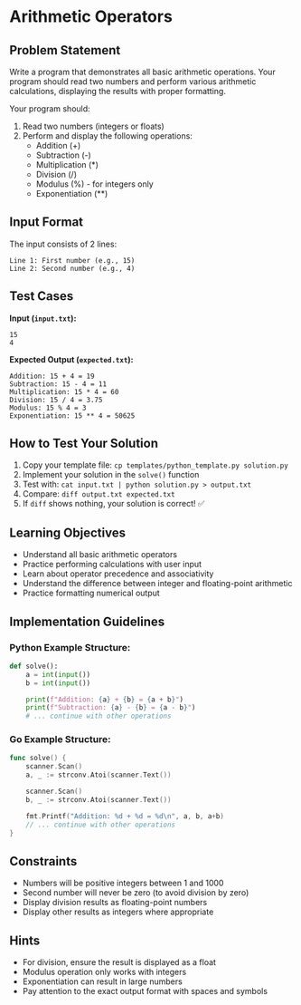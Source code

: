 # Arithmetic Operators

## Problem Statement

Write a program that demonstrates all basic arithmetic operations. Your program should read two numbers and perform various arithmetic calculations, displaying the results with proper formatting.

Your program should:

1. Read two numbers (integers or floats)
2. Perform and display the following operations:
   - Addition (+)
   - Subtraction (-)
   - Multiplication (\*)
   - Division (/)
   - Modulus (%) - for integers only
   - Exponentiation (\*\*)

## Input Format

The input consists of 2 lines:

```
Line 1: First number (e.g., 15)
Line 2: Second number (e.g., 4)
```

## Test Cases

**Input (`input.txt`):**

```
15
4
```

**Expected Output (`expected.txt`):**

```
Addition: 15 + 4 = 19
Subtraction: 15 - 4 = 11
Multiplication: 15 * 4 = 60
Division: 15 / 4 = 3.75
Modulus: 15 % 4 = 3
Exponentiation: 15 ** 4 = 50625
```

## How to Test Your Solution

1. Copy your template file: `cp templates/python_template.py solution.py`
2. Implement your solution in the `solve()` function
3. Test with: `cat input.txt | python solution.py > output.txt`
4. Compare: `diff output.txt expected.txt`
5. If `diff` shows nothing, your solution is correct! ✅

## Learning Objectives

- Understand all basic arithmetic operators
- Practice performing calculations with user input
- Learn about operator precedence and associativity
- Understand the difference between integer and floating-point arithmetic
- Practice formatting numerical output

## Implementation Guidelines

### Python Example Structure:

```python
def solve():
    a = int(input())
    b = int(input())

    print(f"Addition: {a} + {b} = {a + b}")
    print(f"Subtraction: {a} - {b} = {a - b}")
    # ... continue with other operations
```

### Go Example Structure:

```go
func solve() {
    scanner.Scan()
    a, _ := strconv.Atoi(scanner.Text())

    scanner.Scan()
    b, _ := strconv.Atoi(scanner.Text())

    fmt.Printf("Addition: %d + %d = %d\n", a, b, a+b)
    // ... continue with other operations
}
```

## Constraints

- Numbers will be positive integers between 1 and 1000
- Second number will never be zero (to avoid division by zero)
- Display division results as floating-point numbers
- Display other results as integers where appropriate

## Hints

- For division, ensure the result is displayed as a float
- Modulus operation only works with integers
- Exponentiation can result in large numbers
- Pay attention to the exact output format with spaces and symbols
